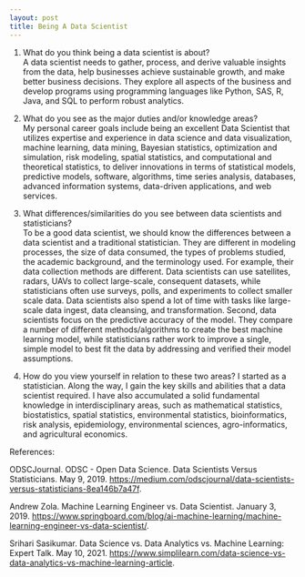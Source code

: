 ```yaml
---
layout: post
title: Being A Data Scientist
---
```


1. What do you think being a data scientist is about?  
A data scientist needs to gather, process, and derive valuable insights from the data, help businesses achieve sustainable growth, and make better business decisions. They explore all aspects of the business and develop programs using programming languages like Python, SAS, R, Java, and SQL to perform robust analytics.

2. What do you see as the major duties and/or knowledge areas?  
My personal career goals include being an excellent Data Scientist that utilizes expertise and experience in data science and data visualization, machine learning, data mining, Bayesian statistics, optimization and simulation, risk modeling, spatial statistics, and computational and theoretical statistics, to deliver innovations in terms of statistical models, predictive models, software, algorithms, time series analysis, databases, advanced information systems, data-driven applications, and web services.

3. What differences/similarities do you see between data scientists and statisticians?  
To be a good data scientist, we should know the differences between a data scientist and a traditional statistician. They are different in modeling processes, the size of data consumed, the types of problems studied, the academic background, and the terminology used. For example, their data collection methods are different. Data scientists can use satellites, radars, UAVs to collect large-scale, consequent datasets, while statisticians often use surveys, polls, and experiments to collect smaller scale data. Data scientists also spend a lot of time with tasks like large-scale data ingest, data cleansing, and transformation. Second, data scientists focus on the predictive accuracy of the model. They compare a number of different methods/algorithms to create the best machine learning model, while statisticians rather work to improve a single, simple model to best fit the data by addressing and verified their model assumptions.

4. How do you view yourself in relation to these two areas?
I started as a statistician. Along the way, I gain the key skills and abilities that a data scientist required. I have also accumulated a solid fundamental knowledge in interdisciplinary areas, such as mathematical statistics, biostatistics, spatial statistics, environmental statistics, bioinformatics, risk analysis, epidemiology, environmental sciences, agro-informatics, and agricultural economics. 


References:

ODSCJournal. ODSC - Open Data Science. Data Scientists Versus Statisticians. May 9, 2019. https://medium.com/odscjournal/data-scientists-versus-statisticians-8ea146b7a47f.

Andrew Zola. Machine Learning Engineer vs. Data Scientist. January 3, 2019. https://www.springboard.com/blog/ai-machine-learning/machine-learning-engineer-vs-data-scientist/.

Srihari Sasikumar. Data Science vs. Data Analytics vs. Machine Learning: Expert Talk. May 10, 2021. https://www.simplilearn.com/data-science-vs-data-analytics-vs-machine-learning-article. 


